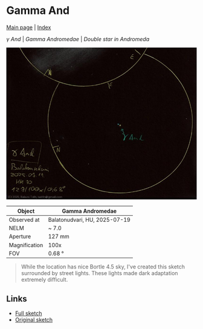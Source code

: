 # Gamma And

[Main page](../index.md) | [Index](../pages/obj_index.md)

_γ And_ | _Gamma Andromedae_ | _Double star in Andromeda_  

![Gamma And](../img/gamma-and-20250722.jpg)

Object | Gamma Andromedae
-|-
Observed at | Balatonudvari, HU, 2025-07-19
NELM | ~ 7.0
Aperture | 127 mm
Magnification | 100x
FOV | 0.68 °


> While the location has nice Bortle 4.5 sky, I've created
> this sketch surrounded by street lights. These lights made
> dark adaptation extremely difficult.

## Links

- [Full sketch](../img/m31-m32-gamma-and-20250722.jpg)
- [Original sketch](../scan/20250722_2.jpg)
